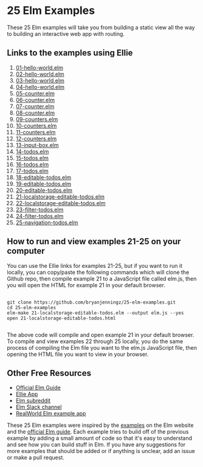<h1>25 Elm Examples</h1>
<p>These 25 Elm examples will take you from building a static view all the way to building an interactive web app with routing.</p>

<h2>Links to the examples using Ellie</h2>
<ol>
  <li><a href="https://ellie-app.com/3wR7QgwzngSa1/0">01-hello-world.elm</a></li>
  <li><a href="https://ellie-app.com/3wR7QgwzngSa1/1">02-hello-world.elm</a></li>
  <li><a href="https://ellie-app.com/3wR7QgwzngSa1/2">03-hello-world.elm</a></li>
  <li><a href="https://ellie-app.com/3wR7QgwzngSa1/3">04-hello-world.elm</a></li>

  <li><a href="https://ellie-app.com/3wR7QgwzngSa1/4">05-counter.elm</a></li>
  <li><a href="https://ellie-app.com/3wR7QgwzngSa1/5">06-counter.elm</a></li>
  <li><a href="https://ellie-app.com/3wR7QgwzngSa1/6">07-counter.elm</a></li>
  <li><a href="https://ellie-app.com/3wR7QgwzngSa1/7">08-counter.elm</a></li>

  <li><a href="https://ellie-app.com/3wR7QgwzngSa1/8">09-counters.elm</a></li>
  <li><a href="https://ellie-app.com/3wR7QgwzngSa1/9">10-counters.elm</a></li>
  <li><a href="https://ellie-app.com/3wR7QgwzngSa1/10">11-counters.elm</a></li>
  <li><a href="https://ellie-app.com/3wR7QgwzngSa1/11">12-counters.elm</a></li>

  <li><a href="https://ellie-app.com/3wR7QgwzngSa1/12">13-input-box.elm</a></li>

  <li><a href="https://ellie-app.com/3wR7QgwzngSa1/13">14-todos.elm</a></li>
  <li><a href="https://ellie-app.com/3wR7QgwzngSa1/14">15-todos.elm</a></li>
  <li><a href="https://ellie-app.com/3wR7QgwzngSa1/15">16-todos.elm</a></li>
  <li><a href="https://ellie-app.com/3wR7QgwzngSa1/16">17-todos.elm</a></li>

  <li><a href="https://ellie-app.com/3wR7QgwzngSa1/17">18-editable-todos.elm</a></li>
  <li><a href="https://ellie-app.com/3wR7QgwzngSa1/18">19-editable-todos.elm</a></li>
  <li><a href="https://ellie-app.com/3wR7QgwzngSa1/19">20-editable-todos.elm</a></li>

  <li><a href="https://ellie-app.com/3wR7QgwzngSa1/20">21-localstorage-editable-todos.elm</a></li>
  <li><a href="https://ellie-app.com/3wR7QgwzngSa1/21">22-localstorage-editable-todos.elm</a></li>

  <li><a href="https://ellie-app.com/3wR7QgwzngSa1/22">23-filter-todos.elm</a></li>
  <li><a href="https://ellie-app.com/3wR7QgwzngSa1/26">24-filter-todos.elm</a></li>
  
  <li><a href="https://ellie-app.com/3wR7QgwzngSa1/25">25-navigation-todos.elm</a></li>
</ol>

<h2>How to run and view examples 21-25 on your computer</h2>
<p>You can use the Ellie links for examples 21-25, but if you want to run it locally, you can copy/paste the following commands which will clone the Github repo, then compile example 21 to a JavaScript file called elm.js, then you will open the HTML for example 21 in your default browser.</p>
<pre>
  <code>
git clone https://github.com/bryanjenningz/25-elm-examples.git
cd 25-elm-examples
elm-make 21-localstorage-editable-todos.elm --output elm.js --yes
open 21-localstorage-editable-todos.html
  </code>
</pre>
<p>The above code will compile and open example 21 in your default browser. To compile and view examples 22 through 25 locally, you do the same process of compiling the Elm file you want to the elm.js JavaScript file, then opening the HTML file you want to view in your browser.</p>

<h2>Other Free Resources</h2>
<ul>
  <li><a href="https://guide.elm-lang.org/">Official Elm Guide</a></li>
  <li><a href="https://ellie-app.com/">Ellie App</a></li>
  <li><a href="https://www.reddit.com/r/elm/">Elm subreddit</a></li>
  <li><a href="https://elmlang.slack.com/">Elm Slack channel</a></li>
  <li><a href="https://github.com/rtfeldman/elm-spa-example">RealWorld Elm example app</a></li>
</ul>

<p>These 25 Elm examples were inspired by the <a href="http://elm-lang.org/examples">examples</a> on the Elm website and the <a href="https://guide.elm-lang.org/">official Elm guide</a>. Each example tries to build off of the previous example by adding a small amount of code so that it's easy to understand and see how you can build stuff in Elm. If you have any suggestions for more examples that should be added or if anything is unclear, add an issue or make a pull request.</p>
